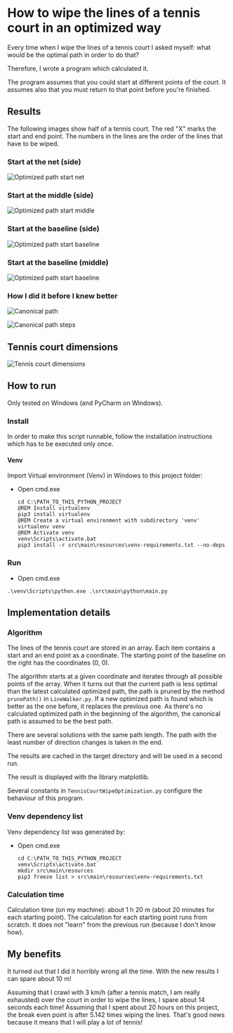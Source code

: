 # How to wipe the lines of a tennis court in an optimized way

Every time when I wipe the lines of a tennis court I asked myself: what would be the optimal path in order to do that?

Therefore, I wrote a program which calculated it.

The program assumes that you could start at different points of the court. It assumes also that you must return to that
point before you're finished.

## Results

The following images show half of a tennis court. The red "X" marks the start and end point. The numbers in the lines
are the order of the lines that have to be wiped.

### Start at the net (side)

![Optimized path start net](./docs/Optimized_path_start_net.png)

### Start at the middle (side)

![Optimized path start middle](./docs/Optimized_path_start_middle.png)

### Start at the baseline (side)

![Optimized path start baseline](./docs/Optimized_path_start_baseline.png)

### Start at the baseline (middle)

![Optimized path start baseline](./docs/Optimized_path_start_baseline_middle.png)

### How I did it before I knew better

![Canonical path](./docs/Canonical_path.png)

![Canonical path steps](./docs/Canonical_path_steps.png)

## Tennis court dimensions

![Tennis court dimensions](./docs/Tennis_court_dimensions.png)

## How to run

Only tested on Windows (and PyCharm on Windows).

### Install

In order to make this script runnable, follow the installation instructions which has to be executed only once.

#### Venv

Import Virtual environment (Venv) in Windows to this project folder:

- Open cmd.exe
  ```shell
  cd C:\PATH_TO_THIS_PYTHON_PROJECT
  @REM Install virtualenv
  pip3 install virtualenv 
  @REM Create a virtual environment with subdirectory 'venv'
  virtualenv venv
  @REM Activate venv
  venv\Scripts\activate.bat
  pip3 install -r src\main\resources\venv-requirements.txt --no-deps
  ```

### Run

- Open cmd.exe

```shell
.\venv\Scripts\python.exe .\src\main\python\main.py
```

## Implementation details

### Algorithm

The lines of the tennis court are stored in an array. Each item contains a start and an end point as a coordinate. The
starting point of the baseline on the right has the coordinates (0, 0).

The algorithm starts at a given coordinate and iterates through all possible points of the array. When it turns out that
the current path is less optimal than the latest calculated optimized path, the path is pruned by the
method `prunePath()` in `LineWalker.py`. If a new optimized path is found which is better as the one before, it
replaces the previous one. As there's no calculated optimized path in the beginning of the algorithm,
the canonical path is assumed to be the best path.

There are several solutions with the same path length. The path with the least number of direction changes is taken in
the end.

The results are cached in the target directory and will be used in a second run.

The result is displayed with the library matplotlib.

Several constants in `TennisCourtWipeOptimization.py` configure the behaviour of this program.

### Venv dependency list

Venv dependency list was generated by:

- Open cmd.exe
  ```shell
  cd C:\PATH_TO_THIS_PYTHON_PROJECT
  venv\Scripts\activate.bat
  mkdir src\main\resources
  pip3 freeze list > src\main\resources\venv-requirements.txt
  ```

### Calculation time

Calculation time (on my machine): about 1 h 20 m (about 20 minutes for each starting point). The calculation for each
starting point runs from scratch. It does not "learn" from the previous run (because I don't know how).

## My benefits

It turned out that I did it horribly wrong all the time. With the new results I can spare about 10 m!

Assuming that I crawl with 3 km/h (after a tennis match, I am really exhausted) over the court in order to wipe the
lines, I spare about 14 seconds each time! Assuming that I spent about 20 hours on this project, the break even point is
after 5.142 times wiping the lines. That's good news because it means that I will play a lot of tennis!